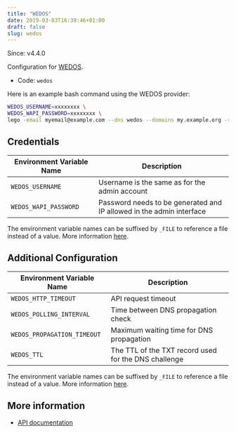 ```yaml
---
title: "WEDOS"
date: 2019-03-03T16:39:46+01:00
draft: false
slug: wedos
---
```


<!-- THIS DOCUMENTATION IS AUTO-GENERATED. PLEASE DO NOT EDIT. -->
<!-- providers/dns/wedos/wedos.toml -->
<!-- THIS DOCUMENTATION IS AUTO-GENERATED. PLEASE DO NOT EDIT. -->

Since: v4.4.0

Configuration for [WEDOS](https://www.wedos.com).


<!--more-->

- Code: `wedos`

Here is an example bash command using the WEDOS provider:

```bash
WEDOS_USERNAME=xxxxxxxx \
WEDOS_WAPI_PASSWORD=xxxxxxxx \
lego -email myemail@example.com --dns wedos --domains my.example.org -run
```




## Credentials

| Environment Variable Name | Description |
|-----------------------|-------------|
| `WEDOS_USERNAME` | Username is the same as for the admin account |
| `WEDOS_WAPI_PASSWORD` | Password needs to be generated and IP allowed in the admin interface |

The environment variable names can be suffixed by `_FILE` to reference a file instead of a value.
More information [here](/lego/dns/#configuration-and-credentials).


## Additional Configuration

| Environment Variable Name | Description |
|--------------------------------|-------------|
| `WEDOS_HTTP_TIMEOUT` | API request timeout |
| `WEDOS_POLLING_INTERVAL` | Time between DNS propagation check |
| `WEDOS_PROPAGATION_TIMEOUT` | Maximum waiting time for DNS propagation |
| `WEDOS_TTL` | The TTL of the TXT record used for the DNS challenge |

The environment variable names can be suffixed by `_FILE` to reference a file instead of a value.
More information [here](/lego/dns/#configuration-and-credentials).




## More information

- [API documentation](https://kb.wedos.com/en/kategorie/wapi-api-interface/wdns-en/)

<!-- THIS DOCUMENTATION IS AUTO-GENERATED. PLEASE DO NOT EDIT. -->
<!-- providers/dns/wedos/wedos.toml -->
<!-- THIS DOCUMENTATION IS AUTO-GENERATED. PLEASE DO NOT EDIT. -->
